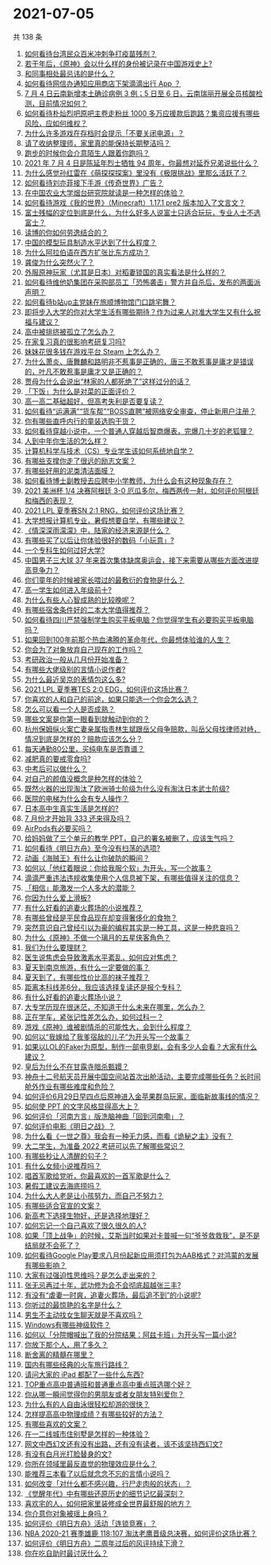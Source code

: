 # 2021-07-05

共 138 条

<!-- BEGIN -->
<!-- 最后更新时间 Mon Jul 05 2021 15:01:37 GMT+0800 (China Standard Time) -->

1. [如何看待台湾民众百米冲刺争打疫苗残剂？](https://www.zhihu.com/question/469960214)
2. [若干年后，《原神》会以什么样的身份被记录在中国游戏史上?](https://www.zhihu.com/question/469448582)
3. [和同事相处最忌讳的是什么？](https://www.zhihu.com/question/294492493)
4. [如何看待网信办通知应用商店下架滴滴出行 App ？](https://www.zhihu.com/question/470015739)
5. [7 月 4 日云南新增本土确诊病例 3 例；5 日至 6
   日，云南瑞丽开展全员核酸检测，目前情况如何？](https://www.zhihu.com/question/470089816)
6. [如何看待朴灿烈吧原吧主卷走粉丝 1000
   多万应援款后跑路？集资应援有哪些风险，应如何维权？](https://www.zhihu.com/question/469617778)
7. [为什么许多游戏在存档时会提示「不要关闭电源」？](https://www.zhihu.com/question/469514688)
8. [请了收纳整理师，家里真的能保持长期整洁吗？](https://www.zhihu.com/question/446527016)
9. [跑步的时候你会介意陌生人跟着你跑吗？](https://www.zhihu.com/question/466187680)
10. [2021 年 7 月 4 日是陈延年烈士牺牲 94
    周年，你最想对延乔兄弟说些什么？](https://www.zhihu.com/question/469914836)
11. [为什么感觉孙红雷在《萌探探探案》里没有《极限挑战》里那么活跃了？](https://www.zhihu.com/question/467421033)
12. [如何看待刘亦菲接下手游《传奇世界》广告？](https://www.zhihu.com/question/469422532)
13. [在中国农业大学烟台研究院就读是一种怎样的体验？](https://www.zhihu.com/question/395900199)
14. [如何看待游戏《我的世界》（Minecraft）1.17.1 pre2
    版本加入了文言文？](https://www.zhihu.com/question/469226186)
15. [富士残幅的定位到底是什么，为什么好多人说富士只适合玩玩，专业人士不选富士？](https://www.zhihu.com/question/470044599)
16. [读博的你如何劳逸结合的？](https://www.zhihu.com/question/460861080)
17. [中国的模型玩具制造水平达到了什么程度？](https://www.zhihu.com/question/40669780)
18. [为什么阿拉伯语在西方扩张比东方成功？](https://www.zhihu.com/question/464466767)
19. [龚俊为什么突然火了？](https://www.zhihu.com/question/469659869)
20. [外服原神玩家（尤其是日本）对稻妻锁国的真实看法是什么样的？](https://www.zhihu.com/question/469647926)
21. [如何看待维他奶集团在采购部员工「恐怖袭击」警方并自杀后，发布的两面派声明？](https://www.zhihu.com/question/469732478)
22. [如何看待b站up主党妹在旅顺博物馆门口跳宅舞？](https://www.zhihu.com/question/469738970)
23. [即将步入大学的你对大学生活有哪些期待？作为过来人对准大学生又有什么祝福与建议？](https://www.zhihu.com/question/469460738)
24. [高中被排挤被孤立了怎么办？](https://www.zhihu.com/question/466031743)
25. [在家复习真的很影响考研复习吗?](https://www.zhihu.com/question/465680815)
26. [妹妹花很多钱在游戏平台 Steam 上怎么办？](https://www.zhihu.com/question/467965628)
27. [为什么萧炎、唐舞麟和路明非不惹事是正确的，唐三不敢惹事是庸才是错误的，叶凡不敢惹事是庸才又是正确的？](https://www.zhihu.com/question/469255466)
28. [贾母为什么会说出“林家的人都死绝了”这样过分的话？](https://www.zhihu.com/question/468517059)
29. [「下饭」为什么是对菜的正面评价？](https://www.zhihu.com/question/468067386)
30. [高一高二基础超好，但高考失利是否要复读？](https://www.zhihu.com/question/467953916)
31. [如何看待“运满满”“货车帮”“BOSS直聘”被网络安全审查，停止新用户注册？](https://www.zhihu.com/question/470104949)
32. [你有哪些直呼内行的童装选购干货？](https://www.zhihu.com/question/426278534)
33. [如何看待穿越小说中，一个普通人穿越后智商爆表，完爆几十岁的老狐狸？](https://www.zhihu.com/question/376857581)
34. [人到中年你生活的怎么样？](https://www.zhihu.com/question/469317566)
35. [计算机科学与技术（CS）专业学生该如何系统地自学？](https://www.zhihu.com/question/37321190)
36. [有哪些支撑你走了很远的励志文案？](https://www.zhihu.com/question/460253646)
37. [有哪些好用的泥类清洁面膜？](https://www.zhihu.com/question/40798375)
38. [如何看待博士副教授去应聘中小学教师，为什么会有这种现象存在？](https://www.zhihu.com/question/469006927)
39. [2021 美洲杯 1/4 决赛阿根廷 3-0
    厄瓜多尔，梅西两传一射，如何评价阿根廷和梅西的表现？](https://www.zhihu.com/question/469925866)
40. [2021 LPL 夏季赛SN 2:1 RNG，如何评价这场比赛？](https://www.zhihu.com/question/470013968)
41. [大学想报计算机专业，暑假想要自学，有哪些建议？](https://www.zhihu.com/question/464771225)
42. [《情深深雨濛濛》中，陆家的经济来源是什么？](https://www.zhihu.com/question/54479741)
43. [有哪些买了以后让你体验很好的数码「小玩意」?](https://www.zhihu.com/question/373192788)
44. [一个专科生如何过好大学?](https://www.zhihu.com/question/465577553)
45. [中国男子三大球 37
    年来首次集体缺席奥运会，接下来需要从哪些方面改进提高竞争力？](https://www.zhihu.com/question/469581004)
46. [你们童年的时候被家长喂过的最敷衍的食物是什么？](https://www.zhihu.com/question/462844792)
47. [高一学生如何进入年级前十?](https://www.zhihu.com/question/426078063)
48. [为什么有些人心智成熟的比较晚呢？](https://www.zhihu.com/question/283077831)
49. [有哪些宿舍条件好的二本大学值得推荐？](https://www.zhihu.com/question/405920733)
50. [如何看待四川严禁强制学生购买平板电脑？你觉得学生有必要购买平板电脑吗？](https://www.zhihu.com/question/469907647)
51. [如果回到100年前那个热血沸腾的革命年代，你最想体验谁的人生？](https://www.zhihu.com/question/460118166)
52. [你会为了对象放弃自己现在的工作吗？](https://www.zhihu.com/question/470123044)
53. [考研政治一般从几月份开始准备？](https://www.zhihu.com/question/378053241)
54. [有哪些大佬级别的言情小说作者?](https://www.zhihu.com/question/323889571)
55. [为什么最近吴京的表情包这么多?](https://www.zhihu.com/question/459051105)
56. [2021 LPL 夏季赛TES 2:0
    EDG，如何评价这场比赛？](https://www.zhihu.com/question/469986525)
57. [你喜欢的人和自己的前途，如果只能选一个你会怎么选？](https://www.zhihu.com/question/469180114)
58. [怎么可以看一个人是否成熟？](https://www.zhihu.com/question/415808060)
59. [哪些文案是你第一眼看到就触动到你的？](https://www.zhihu.com/question/454171964)
60. [杭州保姆纵火案亡妻亲属指责林生斌跟岳父母争赔款，叫岳父母找律师对峙，情况到底是怎样的？赔款应该怎么分？](https://www.zhihu.com/question/469306984)
61. [每天通勤80公里，买纯电车是否靠谱？](https://www.zhihu.com/question/468510743)
62. [减肥真的要戒零食吗?](https://www.zhihu.com/question/468839689)
63. [中考后可以做什么？](https://www.zhihu.com/question/465877304)
64. [对自己的颜值没概念是种怎样的体验？](https://www.zhihu.com/question/309262006)
65. [既然火器的出现淘汰了欧洲骑士阶级为什么没有淘汰日本武士阶级?](https://www.zhihu.com/question/469293153)
66. [医院的电梯为什么会有专人操作？](https://www.zhihu.com/question/275348817)
67. [日本高中生真实生活是怎样的?](https://www.zhihu.com/question/358652855)
68. [7 月份才开始背 333 还来得及吗？](https://www.zhihu.com/question/405506994)
69. [AirPods有必要买吗？](https://www.zhihu.com/question/465884888)
70. [给妈妈做了三个单元的教学 PPT，自己的署名被删了，应该生气吗？](https://www.zhihu.com/question/466380653)
71. [如何看待《明日方舟》至今没有扫荡的选项?](https://www.zhihu.com/question/469337436)
72. [动画《海贼王》有什么让你破防的瞬间？](https://www.zhihu.com/question/466340998)
73. [如何以「他红着眼说：你给我服个软」为开头，写一个故事？](https://www.zhihu.com/question/460697101)
74. [滴滴严重违法违规收集使用个人信息被下架，有哪些值得关注的信息？](https://www.zhihu.com/question/470016029)
75. [「相信」能激发一个人多大的潜能？](https://www.zhihu.com/question/469081139)
76. [你因为什么爱上滑板?](https://www.zhihu.com/question/435394228)
77. [有什么好看的追妻火葬场的小说推荐？](https://www.zhihu.com/question/463126197)
78. [有哪些曾经是平民食品现在却变得奢侈化的食物？](https://www.zhihu.com/question/468524945)
79. [突然意识自己曾经引以为豪的编程其实是一种工具，这是一种悲哀吗？](https://www.zhihu.com/question/469223256)
80. [为什么《原神》不做一个璃月的五星侠客角色？](https://www.zhihu.com/question/468594400)
81. [我们为什么要理财？](https://www.zhihu.com/question/24177177)
82. [医生说焦虑会导致激素水平紊乱，如何应对焦虑？](https://www.zhihu.com/question/469907164)
83. [夏天到南京旅游，有什么一定要做的事？](https://www.zhihu.com/question/469022675)
84. [夏天到了，有哪些性价比高的袜子推荐？](https://www.zhihu.com/question/453321741)
85. [距离本科线差6分，我应该选择复读还是报个专科？](https://www.zhihu.com/question/467517153)
86. [有什么好看的追妻火葬场小说？](https://www.zhihu.com/question/463891070)
87. [大专学历现在很迷茫，不知道干什么未来在哪里，怎么办？](https://www.zhihu.com/question/467003536)
88. [正在学车，紧张记性差怎么办，如何过科一？](https://www.zhihu.com/question/458621193)
89. [游戏《原神》谁被剧情杀的可能性大，会到什么程度？](https://www.zhihu.com/question/466856390)
90. [如何以“我嫁给了我爹宿敌的儿子”为开头写一个故事？](https://www.zhihu.com/question/425380931)
91. [如果以LOL的Faker为原型，制作一部电竞剧，会有多少人会看？大家有什么建议？](https://www.zhihu.com/question/467272877)
92. [皇后为什么不在甘露寺暗杀甄嬛？](https://www.zhihu.com/question/323782581)
93. [神舟十二号航天员开展中国空间站首次出舱活动，主要完成哪些任务？长时间舱外作业有哪些难度和危险？](https://www.zhihu.com/question/469911953)
94. [如何评价6月29日早四点后原神进入金苹果群岛玩家，面临新故事线的情况？](https://www.zhihu.com/question/468978856)
95. [如何使 PPT 的文字风格显得高大上？](https://www.zhihu.com/question/26104860)
96. [如何评价「河南方言」版洗脑神曲「回到河南嘞」？](https://www.zhihu.com/question/469090177)
97. [如何评价电影《明日之战》？](https://www.zhihu.com/question/469466765)
98. [为什么看《一世之尊》我会有一种无力感，而看《诡秘之主》没有？](https://www.zhihu.com/question/466875284)
99. [大二学生，为准备 2022 考研可以先了解哪些常识？](https://www.zhihu.com/question/400494597)
100. [有哪些秒让人清醒的句子？](https://www.zhihu.com/question/464766380)
101. [有什么女频小说推荐吗？](https://www.zhihu.com/question/457795893)
102. [唱首军歌给党听，你最喜欢的一首军歌是什么？](https://www.zhihu.com/question/469697834)
103. [暑假工建议去海底捞吗？](https://www.zhihu.com/question/398756321)
104. [为什么大人老是让小孩努力，而自己不努力？](https://www.zhihu.com/question/465729487)
105. [有哪些适合官宣的文案？](https://www.zhihu.com/question/436157838)
106. [新高考下选择生物好，还是选择地理好？](https://www.zhihu.com/question/463643144)
107. [如何忘记一个自己喜欢了很久很久的人?](https://www.zhihu.com/question/468233405)
108. [如果「顶上战争」的时候，艾斯当时如果对卡普喊一句“爷爷救救我”，是不是结局就不会死了？](https://www.zhihu.com/question/275781764)
109. [如何看待Google
     Play要求八月份起新应用须打包为AAB格式？对鸿蒙的发展有哪些影响？](https://www.zhihu.com/question/469588431)
110. [大家有过强迫性思维吗？是怎么走出来的？](https://www.zhihu.com/question/400662217)
111. [张无忌再过十年，武功修为会不会彻底超越张三丰?](https://www.zhihu.com/question/458327600)
112. [有没有“虐妻一时爽，追妻火葬场，最后追不到”的小说呢?](https://www.zhihu.com/question/397071668)
113. [你听过的最惊艳的名字是什么？](https://www.zhihu.com/question/265694919)
114. [男生不主动找女生聊天就是不喜欢吗？](https://www.zhihu.com/question/428269881)
115. [Windows有哪些神级软件？](https://www.zhihu.com/question/465494790)
116. [如何以「分院帽喊出了我的分院结果：阿兹卡班」为开头写一篇小说?](https://www.zhihu.com/question/386972533)
117. [你放下那个人，用了多久？](https://www.zhihu.com/question/459105986)
118. [断舍离的精髓在哪里？](https://www.zhihu.com/question/25044125)
119. [国内有哪些经典的火车旅行路线？](https://www.zhihu.com/question/469093965)
120. [请问大家的 iPad 都配了一些什么东西?](https://www.zhihu.com/question/441947056)
121. [TOP重点高中普通班和普通重点高中重点班选哪个好？](https://www.zhihu.com/question/461031307)
122. [你从哪一瞬间觉得你的男朋友或者女朋友特别爱你？](https://www.zhihu.com/question/310415598)
123. [为什么有的人自由泳很轻松却游的很快？](https://www.zhihu.com/question/368523197)
124. [怎样提高高中物理成绩？有哪些较好的方法？](https://www.zhihu.com/question/20300295)
125. [有哪些喜欢的文案？](https://www.zhihu.com/question/460143596)
126. [在一二线城市住别墅是怎样的一种体验？](https://www.zhihu.com/question/350485995)
127. [网文中西幻文还有没有出路，还有没有读者，该不该坚持西幻文?](https://www.zhihu.com/question/469646044)
128. [有没有白月光打脸替身的文?](https://www.zhihu.com/question/459071698)
129. [你所在领域里最反直觉的物理效应是什么？](https://www.zhihu.com/question/466498607)
130. [能推荐三本看了以后就念念不忘的言情小说吗？](https://www.zhihu.com/question/420713607)
131. [如何改变「对什么都不感兴趣，行尸走肉般的状态」？](https://www.zhihu.com/question/31249796)
132. [《觉醒年代》中有哪些还原历史的细节记忆最深刻？](https://www.zhihu.com/question/451486276)
133. [喜欢宅的人，如何把家里装修成全世界最舒服的地方？](https://www.zhihu.com/question/35781319)
134. [你介意你对象被瑶上身吗？](https://www.zhihu.com/question/429956758)
135. [如何评价《明日方舟》活动「连锁竞赛」？](https://www.zhihu.com/question/469569572)
136. [NBA 2020-21 赛季雄鹿 118:107
     淘汰老鹰晋级总决赛，如何评价这场比赛？](https://www.zhihu.com/question/469901211)
137. [如何评价《明日方舟》二周年过后的风评持续下滑？](https://www.zhihu.com/question/469788139)
138. [你在吃自助时最讨厌什么？](https://www.zhihu.com/question/63212359)

<!-- END -->

